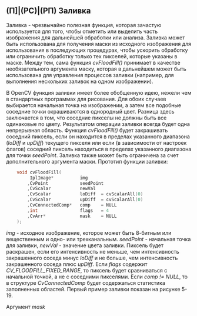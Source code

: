 ## (П]|(РС)|(РП) Заливка

Заливка - чрезвычайно полезная функция, которая зачастую используется для того, чтобы отметить или выделить часть изображения для дальнейшей обработки или анализа. Заливка может быть использована для получения маски из исходного изображения для использования в последующих процедурах, чтобы ускорить обработку или ограничить обработку только тех пикселей, которые указаны в маске. Между тем, сама функция *cvFloodFill()* принимает в качестве необязательного аргумента маску, которая в дальнейшем может быть использована для управления процессов заливки (например, для выполнения нескольких заливок на одном изображении).

В OpenCV функция заливки имеет более обобщенную идею, нежели чем в стандартных программах для рисования. Для обоих случаев выбирается начальная точка на изображении, а затем все подобные соседние точки окрашиваются в однородный цвет. Разница здесь заключается в том, что соседние пикселы не должны быть все одинаковые по цвету. Результатом операции заливки всегда будет одна непрерывная область. Функция *cvFloodFill()* будет закрашивать соседний пиксель, если он находится в пределах указанного диапазона (*loDiff* и *upDiff*) текущего пикселя или если (в зависимости от настроек флагов) соседний пиксель находиться в пределах указанного диапазона для точки *seedPoint*. Заливка также может быть ограничена за счет дополнительного аргумента маски. Прототип функции заливки:

```cpp
	void cvFloodFill(
		 IplImage*			img
		,CvPoint			seedPoint
		,CvScalar			newVal
		,CvScalar			loDiff 	= cvScalarAll(0)
		,CvScalar			upDiff 	= cvScalarAll(0)
		,CvConnectedComp*	comp 	= NULL
		,int				flags 	= 4
		,CvArr*				mask 	= NULL
	);
```

*img* - исходное изображение, которое может быть 8-битным или вещественным и одно- или трехканальным. *seedPoint* - начальная точка для заливки, *newVal* - значение цвета заливки. Пиксель будет раскрашен, если его интенсивность не меньше, чем интенсивность закрашенного соседа минус *loDiff* и не больше, чем интенсивность закрашенного соседа плюс *upDiff*. Если *flags* содержит *CV_FLOODFILL_FIXED_RANGE*, то пиксель будет сравниваться с начальной точкой, а не с соседними пикселями. Если *comp != NULL*, то в структуре *CvConnectedComp* будет содержаться статистика заполненных областей. Первый пример заливки показан на рисунке 5-19.

Аргумент *mask* 